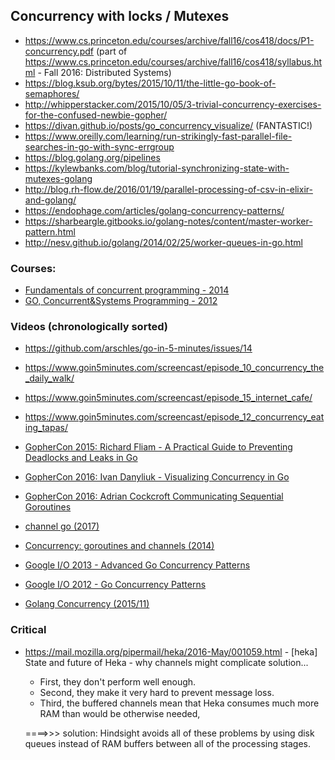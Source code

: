 ## Concurrency with locks / Mutexes
  - https://www.cs.princeton.edu/courses/archive/fall16/cos418/docs/P1-concurrency.pdf (part of
    https://www.cs.princeton.edu/courses/archive/fall16/cos418/syllabus.html - Fall 2016: Distributed Systems)
  - https://blog.ksub.org/bytes/2015/10/11/the-little-go-book-of-semaphores/
  - http://whipperstacker.com/2015/10/05/3-trivial-concurrency-exercises-for-the-confused-newbie-gopher/
  - https://divan.github.io/posts/go_concurrency_visualize/ (FANTASTIC!)
  - https://www.oreilly.com/learning/run-strikingly-fast-parallel-file-searches-in-go-with-sync-errgroup
  - https://blog.golang.org/pipelines
  - https://kylewbanks.com/blog/tutorial-synchronizing-state-with-mutexes-golang
  - http://blog.rh-flow.de/2016/01/19/parallel-processing-of-csv-in-elixir-and-golang/
  - https://endophage.com/articles/golang-concurrency-patterns/
  - https://sharbeargle.gitbooks.io/golang-notes/content/master-worker-pattern.html
  - http://nesv.github.io/golang/2014/02/25/worker-queues-in-go.html



### Courses:
  - [Fundamentals of concurrent programming - 2014](http://www.nada.kth.se/~snilsson/concurrency/)
  - [GO, Concurrent&Systems Programming - 2012](https://www.cs.rit.edu/~ats/go-2011-2/index.xml)

### Videos (chronologically sorted)
  - https://github.com/arschles/go-in-5-minutes/issues/14
  - https://www.goin5minutes.com/screencast/episode_10_concurrency_the_daily_walk/
  - https://www.goin5minutes.com/screencast/episode_15_internet_cafe/
  - https://www.goin5minutes.com/screencast/episode_12_concurrency_eating_tapas/

  - [GopherCon 2015: Richard Fliam - A Practical Guide to Preventing Deadlocks and Leaks in Go](https://www.youtube.com/watch?v=3EW1hZ8DVyw)
  - [GopherCon 2016: Ivan Danyliuk - Visualizing Concurrency in Go](https://www.youtube.com/watch?v=KyuFeiG3Y60)
  - [GopherCon 2016: Adrian Cockcroft Communicating Sequential Goroutines](https://www.youtube.com/watch?v=gO1qF19y6KQ)
  - [channel go (2017)](https://www.youtube.com/watch?v=Pu6oFMLlpaQ)
  - [Concurrency: goroutines and channels (2014)](https://www.youtube.com/watch?v=zbFDjCHzN50)
  - [Google I/O 2013 - Advanced Go Concurrency Patterns](https://www.youtube.com/watch?v=QDDwwePbDtw)
  - [Google I/O 2012 - Go Concurrency Patterns](https://www.youtube.com/watch?v=f6kdp27TYZs)
  - [Golang Concurrency (2015/11)](https://www.youtube.com/watch?v=UP8agyrTeok&t=181s)


### Critical
  - https://mail.mozilla.org/pipermail/heka/2016-May/001059.html - [heka] State and future of Heka - why channels might complicate solution...
    - First, they don't perform well enough.
    - Second, they make it very hard to prevent message loss.
    - Third, the buffered channels mean that Heka consumes much more RAM than
would be otherwise needed,

    ====>>> solution: Hindsight avoids all of these problems by using disk queues instead of
RAM buffers between all of the processing stages.

